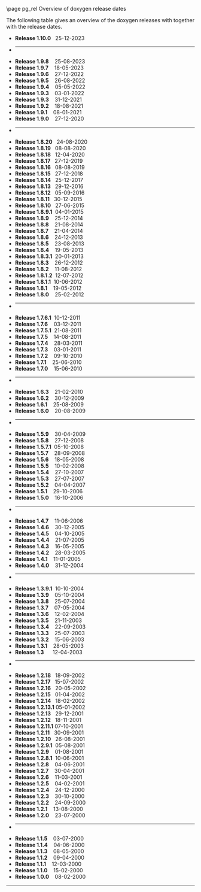 \page pg_rel Overview of doxygen release dates

The following table gives an overview of the doxygen releases with together with the release dates.
<ul class="multicol">
<li><b>Release 1.10.0</b>&nbsp;&nbsp; 25-12-2023</li>
<li><hr></li>
<li><b>Release 1.9.8</b>&nbsp;&nbsp;&nbsp; 25-08-2023</li>
<li><b>Release 1.9.7</b>&nbsp;&nbsp;&nbsp; 18-05-2023</li>
<li><b>Release 1.9.6</b>&nbsp;&nbsp;&nbsp; 27-12-2022</li>
<li><b>Release 1.9.5</b>&nbsp;&nbsp;&nbsp; 26-08-2022</li>
<li><b>Release 1.9.4</b>&nbsp;&nbsp;&nbsp; 05-05-2022</li>
<li><b>Release 1.9.3</b>&nbsp;&nbsp;&nbsp; 03-01-2022</li>
<li><b>Release 1.9.3</b>&nbsp;&nbsp;&nbsp; 31-12-2021</li>
<li><b>Release 1.9.2</b>&nbsp;&nbsp;&nbsp; 18-08-2021</li>
<li><b>Release 1.9.1</b>&nbsp;&nbsp;&nbsp; 08-01-2021</li>
<li><b>Release 1.9.0</b>&nbsp;&nbsp;&nbsp; 27-12-2020</li>
<li><hr></li>
<li><b>Release 1.8.20</b>&nbsp;&nbsp; 24-08-2020</li>
<li><b>Release 1.8.19</b>&nbsp;&nbsp; 08-08-2020</li>
<li><b>Release 1.8.18</b>&nbsp;&nbsp; 12-04-2020</li>
<li><b>Release 1.8.17</b>&nbsp;&nbsp; 27-12-2019</li>
<li><b>Release 1.8.16</b>&nbsp;&nbsp; 08-08-2019</li>
<li><b>Release 1.8.15</b>&nbsp;&nbsp; 27-12-2018</li>
<li><b>Release 1.8.14</b>&nbsp;&nbsp; 25-12-2017</li>
<li><b>Release 1.8.13</b>&nbsp;&nbsp; 29-12-2016</li>
<li><b>Release 1.8.12</b>&nbsp;&nbsp; 05-09-2016</li>
<li><b>Release 1.8.11</b>&nbsp;&nbsp; 30-12-2015</li>
<li><b>Release 1.8.10</b>&nbsp;&nbsp; 27-06-2015</li>
<li><b>Release 1.8.9.1</b>&nbsp; 04-01-2015</li>
<li><b>Release 1.8.9</b>&nbsp;&nbsp;&nbsp; 25-12-2014</li>
<li><b>Release 1.8.8</b>&nbsp;&nbsp;&nbsp; 21-08-2014</li>
<li><b>Release 1.8.7</b>&nbsp;&nbsp;&nbsp; 21-04-2014</li>
<li><b>Release 1.8.6</b>&nbsp;&nbsp;&nbsp; 24-12-2013</li>
<li><b>Release 1.8.5</b>&nbsp;&nbsp;&nbsp; 23-08-2013</li>
<li><b>Release 1.8.4</b>&nbsp;&nbsp;&nbsp; 19-05-2013</li>
<li><b>Release 1.8.3.1</b>&nbsp; 20-01-2013</li>
<li><b>Release 1.8.3</b>&nbsp;&nbsp;&nbsp; 26-12-2012</li>
<li><b>Release 1.8.2</b>&nbsp;&nbsp;&nbsp; 11-08-2012</li>
<li><b>Release 1.8.1.2</b>&nbsp; 12-07-2012</li>
<li><b>Release 1.8.1.1</b>&nbsp; 10-06-2012</li>
<li><b>Release 1.8.1</b>&nbsp;&nbsp;&nbsp; 19-05-2012</li>
<li><b>Release 1.8.0</b>&nbsp;&nbsp;&nbsp; 25-02-2012</li>
<li><hr></li>
<li><b>Release 1.7.6.1</b>&nbsp; 10-12-2011</li>
<li><b>Release 1.7.6</b>&nbsp;&nbsp;&nbsp; 03-12-2011</li>
<li><b>Release 1.7.5.1</b>&nbsp; 21-08-2011</li>
<li><b>Release 1.7.5</b>&nbsp;&nbsp;&nbsp; 14-08-2011</li>
<li><b>Release 1.7.4</b>&nbsp;&nbsp;&nbsp; 28-03-2011</li>
<li><b>Release 1.7.3</b>&nbsp;&nbsp;&nbsp; 03-01-2011</li>
<li><b>Release 1.7.2</b>&nbsp;&nbsp;&nbsp; 09-10-2010</li>
<li><b>Release 1.7.1</b>&nbsp;&nbsp;&nbsp; 25-06-2010</li>
<li><b>Release 1.7.0</b>&nbsp;&nbsp;&nbsp; 15-06-2010</li>
<li><hr></li>
<li><b>Release 1.6.3</b>&nbsp;&nbsp;&nbsp; 21-02-2010</li>
<li><b>Release 1.6.2</b>&nbsp;&nbsp;&nbsp; 30-12-2009</li>
<li><b>Release 1.6.1</b>&nbsp;&nbsp;&nbsp; 25-08-2009</li>
<li><b>Release 1.6.0</b>&nbsp;&nbsp;&nbsp; 20-08-2009</li>
<li><hr></li>
<li><b>Release 1.5.9</b>&nbsp;&nbsp;&nbsp; 30-04-2009</li>
<li><b>Release 1.5.8</b>&nbsp;&nbsp;&nbsp; 27-12-2008</li>
<li><b>Release 1.5.7.1</b>&nbsp; 05-10-2008</li>
<li><b>Release 1.5.7</b>&nbsp;&nbsp;&nbsp; 28-09-2008</li>
<li><b>Release 1.5.6</b>&nbsp;&nbsp;&nbsp; 18-05-2008</li>
<li><b>Release 1.5.5</b>&nbsp;&nbsp;&nbsp; 10-02-2008</li>
<li><b>Release 1.5.4</b>&nbsp;&nbsp;&nbsp; 27-10-2007</li>
<li><b>Release 1.5.3</b>&nbsp;&nbsp;&nbsp; 27-07-2007</li>
<li><b>Release 1.5.2</b>&nbsp;&nbsp;&nbsp; 04-04-2007</li>
<li><b>Release 1.5.1</b>&nbsp;&nbsp;&nbsp; 29-10-2006</li>
<li><b>Release 1.5.0</b>&nbsp;&nbsp;&nbsp; 16-10-2006</li>
<li><hr></li>
<li><b>Release 1.4.7</b>&nbsp;&nbsp;&nbsp; 11-06-2006</li>
<li><b>Release 1.4.6</b>&nbsp;&nbsp;&nbsp; 30-12-2005</li>
<li><b>Release 1.4.5</b>&nbsp;&nbsp;&nbsp; 04-10-2005</li>
<li><b>Release 1.4.4</b>&nbsp;&nbsp;&nbsp; 21-07-2005</li>
<li><b>Release 1.4.3</b>&nbsp;&nbsp;&nbsp; 16-05-2005</li>
<li><b>Release 1.4.2</b>&nbsp;&nbsp;&nbsp; 28-03-2005</li>
<li><b>Release 1.4.1</b>&nbsp;&nbsp;&nbsp; 11-01-2005</li>
<li><b>Release 1.4.0</b>&nbsp;&nbsp;&nbsp; 31-12-2004</li>
<li><hr></li>
<li><b>Release 1.3.9.1</b>&nbsp; 10-10-2004</li>
<li><b>Release 1.3.9</b>&nbsp;&nbsp;&nbsp; 05-10-2004</li>
<li><b>Release 1.3.8</b>&nbsp;&nbsp;&nbsp; 25-07-2004</li>
<li><b>Release 1.3.7</b>&nbsp;&nbsp;&nbsp; 07-05-2004</li>
<li><b>Release 1.3.6</b>&nbsp;&nbsp;&nbsp; 12-02-2004</li>
<li><b>Release 1.3.5</b>&nbsp;&nbsp;&nbsp; 21-11-2003</li>
<li><b>Release 1.3.4</b>&nbsp;&nbsp;&nbsp; 22-09-2003</li>
<li><b>Release 1.3.3</b>&nbsp;&nbsp;&nbsp; 25-07-2003</li>
<li><b>Release 1.3.2</b>&nbsp;&nbsp;&nbsp; 15-06-2003</li>
<li><b>Release 1.3.1</b>&nbsp;&nbsp;&nbsp; 28-05-2003</li>
<li><b>Release 1.3</b>&nbsp;&nbsp;&nbsp;&nbsp;&nbsp; 12-04-2003</li>
<li><hr></li>
<li><b>Release 1.2.18</b>&nbsp;&nbsp; 18-09-2002</li>
<li><b>Release 1.2.17</b>&nbsp;&nbsp; 15-07-2002</li>
<li><b>Release 1.2.16</b>&nbsp;&nbsp; 20-05-2002</li>
<li><b>Release 1.2.15</b>&nbsp;&nbsp; 01-04-2002</li>
<li><b>Release 1.2.14</b>&nbsp;&nbsp; 18-02-2002</li>
<li><b>Release 1.2.13.1</b> 05-01-2002</li>
<li><b>Release 1.2.13</b>&nbsp;&nbsp; 29-12-2001</li>
<li><b>Release 1.2.12</b>&nbsp;&nbsp; 18-11-2001</li>
<li><b>Release 1.2.11.1</b> 07-10-2001</li>
<li><b>Release 1.2.11</b>&nbsp;&nbsp; 30-09-2001</li>
<li><b>Release 1.2.10</b>&nbsp;&nbsp; 26-08-2001</li>
<li><b>Release 1.2.9.1</b>&nbsp; 05-08-2001</li>
<li><b>Release 1.2.9</b>&nbsp;&nbsp;&nbsp; 01-08-2001</li>
<li><b>Release 1.2.8.1</b>&nbsp; 10-06-2001</li>
<li><b>Release 1.2.8</b>&nbsp;&nbsp;&nbsp; 04-06-2001</li>
<li><b>Release 1.2.7</b>&nbsp;&nbsp;&nbsp; 30-04-2001</li>
<li><b>Release 1.2.6</b>&nbsp;&nbsp;&nbsp; 11-03-2001</li>
<li><b>Release 1.2.5</b>&nbsp;&nbsp;&nbsp; 04-02-2001</li>
<li><b>Release 1.2.4</b>&nbsp;&nbsp;&nbsp; 24-12-2000</li>
<li><b>Release 1.2.3</b>&nbsp;&nbsp;&nbsp; 30-10-2000</li>
<li><b>Release 1.2.2</b>&nbsp;&nbsp;&nbsp; 24-09-2000</li>
<li><b>Release 1.2.1</b>&nbsp;&nbsp;&nbsp; 13-08-2000</li>
<li><b>Release 1.2.0</b>&nbsp;&nbsp;&nbsp; 23-07-2000</li>
<li><hr></li>
<li><b>Release 1.1.5</b>&nbsp;&nbsp;&nbsp; 03-07-2000</li>
<li><b>Release 1.1.4</b>&nbsp;&nbsp;&nbsp; 04-06-2000</li>
<li><b>Release 1.1.3</b>&nbsp;&nbsp;&nbsp; 08-05-2000</li>
<li><b>Release 1.1.2</b>&nbsp;&nbsp;&nbsp; 09-04-2000</li>
<li><b>Release 1.1.1</b>&nbsp;&nbsp;&nbsp; 12-03-2000</li>
<li><b>Release 1.1.0</b>&nbsp;&nbsp;&nbsp; 15-02-2000</li>
<li><b>Release 1.0.0</b>&nbsp;&nbsp;&nbsp; 08-02-2000</li>
</ul>
<hr>
